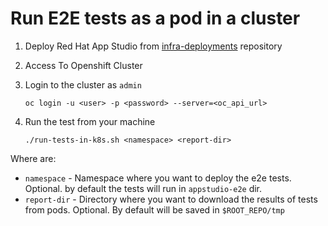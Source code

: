 # Run E2E tests as a pod in a cluster

1. Deploy Red Hat App Studio from [infra-deployments](https://github.com/redhat-appstudio/infra-deployments) repository

2. Access To Openshift Cluster

3. Login to the cluster as `admin`

   ```
   oc login -u <user> -p <password> --server=<oc_api_url>
   ```

4. Run the test from your machine

   ```
   ./run-tests-in-k8s.sh <namespace> <report-dir>
   ```

Where are:

- `namespace` - Namespace where you want to deploy the e2e tests. Optional. by default the tests will run in `appstudio-e2e` dir.
- `report-dir` - Directory where you want to download the results of tests from pods. Optional. By default will be saved in `$ROOT_REPO/tmp`
